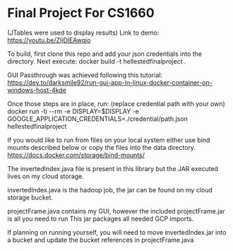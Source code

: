 # Final Project For CS1660
(JTables were used to display results)
Link to demo: https://youtu.be/ZIjDlEAwqjo

To build, first clone this repo and add your json credentials into the directory.
Next execute:
  docker build -t hellestedfinalproject .
  
GUI Passthrough was achieved following this tutorial:
https://dev.to/darksmile92/run-gui-app-in-linux-docker-container-on-windows-host-4kde

Once those steps are in place, run: (replace credential path with your own)
docker run -ti --rm -e DISPLAY=$DISPLAY -e GOOGLE_APPLICATION_CREDENTIALS=./credential/path.json hellestedfinalproject

If you would like to run from files on your local system either use bind mounts described below or copy the files into the data directory.
https://docs.docker.com/storage/bind-mounts/

The invertedIndex.java file is present in this library but the JAR executed lives on my cloud storage.


invertedIndex.java is the hadoop job, the jar can be found on my cloud storage bucket.

projectFrame.java contains my GUI, however the included projectFrame.jar is all you need to run
This jar packages all needed GCP imports.

If planning on running yourself, you will need to move invertedIndex.jar into a bucket and update the bucket references in projectFrame.java

